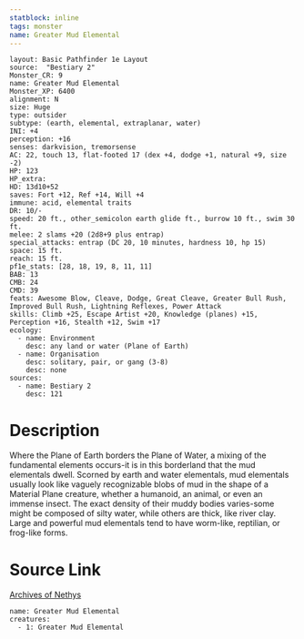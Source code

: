 ```yaml
---
statblock: inline
tags: monster
name: Greater Mud Elemental
---
```

```statblock
layout: Basic Pathfinder 1e Layout
source:  "Bestiary 2"
Monster_CR: 9
name: Greater Mud Elemental
Monster_XP: 6400
alignment: N
size: Huge
type: outsider
subtype: (earth, elemental, extraplanar, water)
INI: +4
perception: +16
senses: darkvision, tremorsense
AC: 22, touch 13, flat-footed 17 (dex +4, dodge +1, natural +9, size -2)
HP: 123
HP_extra: 
HD: 13d10+52
saves: Fort +12, Ref +14, Will +4
immune: acid, elemental traits
DR: 10/-
speed: 20 ft., other_semicolon earth glide ft., burrow 10 ft., swim 30 ft.
melee: 2 slams +20 (2d8+9 plus entrap)
special_attacks: entrap (DC 20, 10 minutes, hardness 10, hp 15)
space: 15 ft.
reach: 15 ft.
pf1e_stats: [28, 18, 19, 8, 11, 11]
BAB: 13
CMB: 24
CMD: 39
feats: Awesome Blow, Cleave, Dodge, Great Cleave, Greater Bull Rush, Improved Bull Rush, Lightning Reflexes, Power Attack
skills: Climb +25, Escape Artist +20, Knowledge (planes) +15, Perception +16, Stealth +12, Swim +17
ecology:
  - name: Environment
    desc: any land or water (Plane of Earth)
  - name: Organisation
    desc: solitary, pair, or gang (3-8)
    desc: none
sources:
  - name: Bestiary 2
    desc: 121
```
# Description
Where the Plane of Earth borders the Plane of Water, a mixing of the fundamental elements occurs-it is in this borderland that the mud elementals dwell. Scorned by earth and water elementals, mud elementals usually look like vaguely recognizable blobs of mud in the shape of a Material Plane creature, whether a humanoid, an animal, or even an immense insect. The exact density of their muddy bodies varies-some might be composed of silty water, while others are thick, like river clay. Large and powerful mud elementals tend to have worm-like, reptilian, or frog-like forms.
# Source Link
[Archives of Nethys](https://aonprd.com/MonsterDisplay.aspx?ItemName=Greater%20Mud%20Elemental)
```encounter-table
name: Greater Mud Elemental
creatures:
  - 1: Greater Mud Elemental
```
